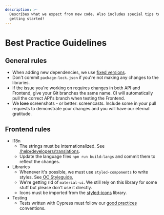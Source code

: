 ```yaml
---
description: >-
  Describes what we expect from new code. Also includes special tips to help you
  getting started!
---
```


# Best Practice Guidelines

## General rules

* When adding new dependencies, we use [fixed versions](https://docs.npmjs.com/about-semantic-versioning).
* Don't commit `package-lock.json` if you're not making any changes to the libraries.
* If the issue you're working on requires changes in both API and Frontend, give your Git branches the same name. CI will automatically pull the correct API's branch when testing the Frontend.
* We **love** screenshots - or better: screencasts. Include some in your pull requests to demonstrate your changes and you will have our eternal gratitude.

## Frontend rules

* I18n
  * The strings must be internationalized. See [/help/developers/translations](https://docs.opencollective.com/help/developers/translations).
  * Update the language files `npm run build:langs` and commit them to reflect the changes.
* Libraries
  * Whenever it's possible, we must use `styled-components` to write styles. See[ OC Styleguide.](https://styleguide.opencollective.com/)
  * We're getting rid of `material-ui`. We still rely on this library for some stuff but please don't use it directly.
  * Icons must be imported from the [styled-icons](http://styled-icons.js.org/) library.
* Testing
  * Tests written with Cypress must follow our [good practices](https://docs.opencollective.com/help/developers/testing-with-cypress) conventions.
